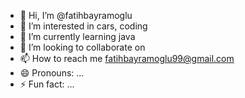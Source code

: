 - 👋 Hi, I’m @fatihbayramoglu
- 👀 I’m interested in cars, coding
- 🌱 I’m currently learning java
- 💞️ I’m looking to collaborate on 
- 📫 How to reach me fatihbayramoglu99@gmail.com
- 😄 Pronouns: ...
- ⚡ Fun fact: ...

<!---
fatihbayramoglu/fatihbayramoglu is a ✨ special ✨ repository because its `README.md` (this file) appears on your GitHub profile.
You can click the Preview link to take a look at your changes.
--->
